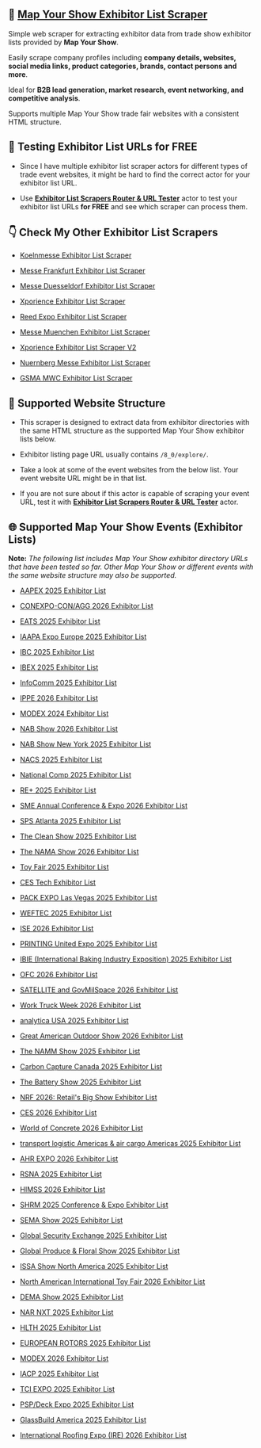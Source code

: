 ## 🤖 [Map Your Show Exhibitor List Scraper](https://apify.com/skython/map-your-show-exhibitor-list-scraper)

Simple web scraper for extracting exhibitor data from trade show exhibitor lists provided by **Map Your Show**. 

Easily scrape company profiles including **company details, websites, social media links, product categories, brands, contact persons and more**. 

Ideal for **B2B lead generation, market research, event networking, and competitive analysis**. 

Supports multiple Map Your Show trade fair websites with a consistent HTML structure.


## 🔎 Testing Exhibitor List URLs for FREE

- Since I have multiple exhibitor list scraper actors for different types of trade event websites, it might be hard to find the correct actor for your exhibitor list URL.

- Use [**Exhibitor List Scrapers Router & URL Tester**](https://console.apify.com/actors/PQ2HmPYNoLLjOR3Ew/input) actor to test your exhibitor list URLs **for FREE** and see which scraper can process them.


## 👇 Check My Other Exhibitor List Scrapers

- [Koelnmesse Exhibitor List Scraper](https://apify.com/skython/koelnmesse-exhibitor-list-scraper)

- [Messe Frankfurt Exhibitor List Scraper](https://apify.com/skython/messe-frankfurt-exhibitor-list-scraper)

- [Messe Duesseldorf Exhibitor List Scraper](https://apify.com/skython/messe-duesseldorf-exhibitor-list-scraper)

- [Xporience Exhibitor List Scraper](https://apify.com/skython/xporience-exhibitor-list-scraper)

- [Reed Expo Exhibitor List Scraper](https://apify.com/skython/reed-expo-exhibitor-list-scraper)

- [Messe Muenchen Exhibitor List Scraper](https://apify.com/skython/messe-muenchen-exhibitor-list-scraper)

- [Xporience Exhibitor List Scraper V2](https://apify.com/skython/xporience-exhibitor-list-scraper-2)

- [Nuernberg Messe Exhibitor List Scraper](https://apify.com/skython/nuernberg-messe-exhibitor-list-scraper)

- [GSMA MWC Exhibitor List Scraper](https://apify.com/skython/gsma-mwc-exhibitor-list-scraper)


## 🎯 Supported Website Structure

- This scraper is designed to extract data from exhibitor directories with the same HTML structure as the supported Map Your Show exhibitor lists below.

- Exhibitor listing page URL usually contains `/8_0/explore/`.

- Take a look at some of the event websites from the below list. Your event website URL might be in that list.

- If you are not sure about if this actor is capable of scraping your event URL, test it with [**Exhibitor List Scrapers Router & URL Tester**](https://console.apify.com/actors/PQ2HmPYNoLLjOR3Ew/input) actor.


## 🌐 Supported Map Your Show Events (Exhibitor Lists)

**Note:** *The following list includes Map Your Show exhibitor directory URLs that have been tested so far. Other Map Your Show or different events with the same website structure may also be supported.*

- [AAPEX 2025 Exhibitor List](https://aapex2025.mapyourshow.com/8_0/explore/exhibitor-gallery.cfm?featured=false)

- [CONEXPO-CON/AGG 2026 Exhibitor List](https://directory.conexpoconagg.com/8_0/explore/exhibitor-gallery.cfm?featured=false)

- [EATS 2025 Exhibitor List](https://eats25.mapyourshow.com/8_0/explore/exhibitor-gallery.cfm?featured=false)

- [IAAPA Expo Europe 2025 Exhibitor List](https://iaapaexpoeurope25.mapyourshow.com/8_0/explore/exhibitor-gallery.cfm?featured=false)

- [IBC 2025 Exhibitor List](https://ibc2025.mapyourshow.com/8_0/explore/exhibitor-gallery.cfm?featured=false)

- [IBEX 2025 Exhibitor List](https://ibex25.mapyourshow.com/8_0/explore/exhibitor-gallery.cfm?featured=false)

- [InfoComm 2025 Exhibitor List](https://infocomm25.mapyourshow.com/8_0/explore/exhibitor-gallery.cfm?featured=false)

- [IPPE 2026 Exhibitor List](https://ippe26.mapyourshow.com/8_0/explore/exhibitor-gallery.cfm?featured=false)

- [MODEX 2024 Exhibitor List](https://mx2024.mapyourshow.com/8_0/explore/exhibitor-gallery.cfm?featured=false)

- [NAB Show 2026 Exhibitor List](https://nab26.mapyourshow.com/8_0/explore/exhibitor-gallery.cfm?featured=false)

- [NAB Show New York 2025 Exhibitor List](https://nabny25.mapyourshow.com/8_0/explore/exhibitor-gallery.cfm?featured=false)

- [NACS 2025 Exhibitor List](https://nacs25.mapyourshow.com/8_0/explore/exhibitor-gallery.cfm?featured=false)

- [National Comp 2025 Exhibitor List](https://comp2025.mapyourshow.com/8_0/explore/exhibitor-gallery.cfm?featured=false)

- [RE+ 2025 Exhibitor List](https://re25.mapyourshow.com/8_0/explore/exhibitor-gallery.cfm?featured=false)

- [SME Annual Conference & Expo 2026 Exhibitor List](https://sme26.mapyourshow.com/8_0/explore/exhibitor-gallery.cfm?featured=false)

- [SPS Atlanta 2025 Exhibitor List](https://spsatlanta25.mapyourshow.com/8_0/explore/exhibitor-gallery.cfm?featured=false)

- [The Clean Show 2025 Exhibitor List](https://clean2025.mapyourshow.com/8_0/explore/exhibitor-gallery.cfm?featured=false)

- [The NAMA Show 2026 Exhibitor List](https://nama26.mapyourshow.com/8_0/explore/exhibitor-gallery.cfm?featured=false)

- [Toy Fair 2025 Exhibitor List](https://tfny2025.mapyourshow.com/8_0/explore/exhibitor-gallery.cfm?featured=false)

- [CES Tech Exhibitor List](https://exhibitors.ces.tech/8_0/explore/exhibitor-gallery.cfm?featured=false)

- [PACK EXPO Las Vegas 2025 Exhibitor List](https://packexpo25.mapyourshow.com/8_0/explore/exhibitor-gallery.cfm?featured=false)

- [WEFTEC 2025 Exhibitor List](https://weftec25.mapyourshow.com/8_0/explore/exhibitor-gallery.cfm?featured=false)

- [ISE 2026 Exhibitor List](https://ise2026.mapyourshow.com/8_0/explore/exhibitor-gallery.cfm?featured=false)

- [PRINTING United Expo 2025 Exhibitor List](https://pru25.mapyourshow.com/8_0/explore/exhibitor-gallery.cfm?featured=false)

- [IBIE (International Baking Industry Exposition) 2025 Exhibitor List](https://ibie2025.mapyourshow.com/8_0/explore/exhibitor-gallery.cfm?featured=false)

- [OFC 2026 Exhibitor List](https://ofc26.mapyourshow.com/8_0/explore/exhibitor-gallery.cfm?featured=false)

- [SATELLITE and GovMilSpace 2026 Exhibitor List](https://satellite2026.mapyourshow.com/8_0/explore/exhibitor-gallery.cfm?featured=false)

- [Work Truck Week 2026 Exhibitor List](https://wtw26.mapyourshow.com/8_0/explore/exhibitor-gallery.cfm?featured=false)

- [analytica USA 2025 Exhibitor List](https://aus2025.mapyourshow.com/8_0/explore/exhibitor-gallery.cfm?featured=false)

- [Great American Outdoor Show 2026 Exhibitor List](https://gaos2026.mapyourshow.com/8_0/explore/exhibitor-gallery.cfm?featured=false)

- [The NAMM Show 2025 Exhibitor List](https://namm25.mapyourshow.com/8_0/explore/exhibitor-gallery.cfm?featured=false)

- [Carbon Capture Canada 2025 Exhibitor List](https://cccanada2025.mapyourshow.com/8_0/explore/exhibitor-gallery.cfm?featured=false)

- [The Battery Show 2025 Exhibitor List](https://tbsm25.mapyourshow.com/8_0/explore/exhibitor-gallery.cfm?featured=false)

- [NRF 2026: Retail's Big Show Exhibitor List](https://bigshow26.mapyourshow.com/8_0/explore/exhibitor-gallery.cfm?featured=false)

- [CES 2026 Exhibitor List](https://ces26.mapyourshow.com/8_0/explore/exhibitor-gallery.cfm?featured=false)

- [World of Concrete 2026 Exhibitor List](https://ge26woc.mapyourshow.com/8_0/explore/exhibitor-gallery.cfm?featured=false)

- [transport logistic Americas & air cargo Americas 2025 Exhibitor List](https://tlacamericas2025.mapyourshow.com/8_0/explore/exhibitor-gallery.cfm?featured=false)

- [AHR EXPO 2026 Exhibitor List](https://ahr26.mapyourshow.com/8_0/explore/exhibitor-gallery.cfm?featured=false)

- [RSNA 2025 Exhibitor List](https://rsna2025.mapyourshow.com/8_0/explore/exhibitor-gallery.cfm?featured=false)

- [HIMSS 2026 Exhibitor List](https://himss26.mapyourshow.com/8_0/explore/exhibitor-gallery.cfm?featured=false)

- [SHRM 2025 Conference & Expo Exhibitor List](https://shrm25.mapyourshow.com/8_0/explore/exhibitor-gallery.cfm?featured=false)

- [SEMA Show 2025 Exhibitor List](https://sema25.mapyourshow.com/8_0/explore/exhibitor-gallery.cfm?featured=false)

- [Global Security Exchange 2025 Exhibitor List](https://gsx25.mapyourshow.com/8_0/explore/exhibitor-gallery.cfm?featured=false)

- [Global Produce & Floral Show 2025 Exhibitor List](https://25conv.mapyourshow.com/8_0/explore/exhibitor-gallery.cfm?featured=false)

- [ISSA Show North America 2025 Exhibitor List](https://ge25issa.mapyourshow.com/8_0/explore/exhibitor-gallery.cfm?featured=false)

- [North American International Toy Fair 2026 Exhibitor List](https://tfny2026.mapyourshow.com/8_0/explore/exhibitor-gallery.cfm?featured=false)

- [DEMA Show 2025 Exhibitor List](https://dema25.mapyourshow.com/8_0/explore/exhibitor-gallery.cfm?featured=false)

- [NAR NXT 2025 Exhibitor List](https://narnxt25.mapyourshow.com/8_0/explore/exhibitor-gallery.cfm?featured=false)

- [HLTH 2025 Exhibitor List](https://hlth2025.mapyourshow.com/8_0/explore/exhibitor-gallery.cfm?featured=false)

- [EUROPEAN ROTORS 2025 Exhibitor List](https://europeanrotors2025.mapyourshow.com/8_0/explore/exhibitor-gallery.cfm?featured=false)

- [MODEX 2026 Exhibitor List](https://mx2026.mapyourshow.com/8_0/explore/exhibitor-gallery.cfm?featured=false)

- [IACP 2025 Exhibitor List](https://iacp2025.mapyourshow.com/8_0/explore/exhibitor-gallery.cfm?featured=false)

- [TCI EXPO 2025 Exhibitor List](https://tci2025.mapyourshow.com/8_0/explore/exhibitor-gallery.cfm?featured=false)

- [PSP/Deck Expo 2025 Exhibitor List](https://ge25psp.mapyourshow.com/8_0/explore/exhibitor-gallery.cfm?featured=false)

- [GlassBuild America 2025 Exhibitor List](https://glassbuildamerica2025.mapyourshow.com/8_0/explore/exhibitor-gallery.cfm?featured=false)

- [International Roofing Expo (IRE) 2026 Exhibitor List](https://ge26ire.mapyourshow.com/8_0/explore/exhibitor-gallery.cfm?featured=false)
